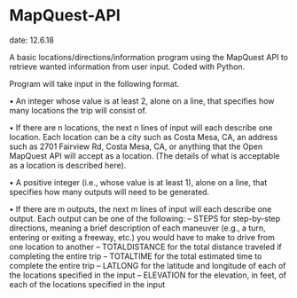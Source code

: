 # MapQuest-API
date: 12.6.18

A basic locations/directions/information program using the MapQuest API to retrieve wanted information from user input. Coded with Python.

Program will take input in the following format.

• An integer whose value is at least 2, alone on a line, that specifies how many
locations the trip will consist of.

• If there are n locations, the next n lines of input will each describe one location. Each
location can be a city such as Costa Mesa, CA, an address such as 2701 Fairview
Rd, Costa Mesa, CA, or anything that the Open MapQuest API will accept as a
location. (The details of what is acceptable as a location is described here).

• A positive integer (i.e., whose value is at least 1), alone on a line, that specifies how
many outputs will need to be generated.

• If there are m outputs, the next m lines of input will each describe one output. Each
output can be one of the following:
    – STEPS for step-by-step directions, meaning a brief description of each maneuver
    (e.g., a turn, entering or exiting a freeway, etc.) you would have to make to
    drive from one location to another
    – TOTALDISTANCE for the total distance traveled if completing the entire trip
    – TOTALTIME for the total estimated time to complete the entire trip
    – LATLONG for the latitude and longitude of each of the locations specified in the
    input
    – ELEVATION for the elevation, in feet, of each of the locations specified in the
    input
